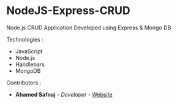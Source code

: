 # NodeJS-Express-CRUD
Node.js CRUD Application Developed using Express &amp; Mongo DB


Technologies :
* JavaScript
* Node.js
* Handlebars
* MongoDB

Contributors :
* **Ahamed Safnaj** - *Developer* - [Website](https://www.ahamedsafnaj.com)
